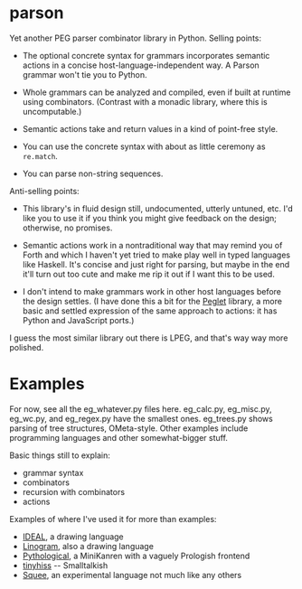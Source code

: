 parson
======

Yet another PEG parser combinator library in Python. Selling points:

  * The optional concrete syntax for grammars incorporates semantic
    actions in a concise host-language-independent way. A Parson
    grammar won't tie you to Python.

  * Whole grammars can be analyzed and compiled, even if built at
    runtime using combinators. (Contrast with a monadic library, where
    this is uncomputable.)

  * Semantic actions take and return values in a kind of point-free
    style. 

  * You can use the concrete syntax with about as little ceremony as
    `re.match`.

  * You can parse non-string sequences.

Anti-selling points:

  * This library's in fluid design still, undocumented, utterly
    untuned, etc. I'd like you to use it if you think you might give
    feedback on the design; otherwise, no promises.

  * Semantic actions work in a nontraditional way that may remind you
    of Forth and which I haven't yet tried to make play well in typed
    languages like Haskell. It's concise and just right for parsing,
    but maybe in the end it'll turn out too cute and make me rip it
    out if I want this to be used.

  * I don't intend to make grammars work in other host languages
    before the design settles. (I have done this a bit for the
    [Peglet](https://github.com/darius/peglet) library, a more basic
    and settled expression of the same approach to actions: it has
    Python and JavaScript ports.)

I guess the most similar library out there is LPEG, and that's way way
more polished.


Examples
========

For now, see all the eg_whatever.py files here. eg_calc.py,
eg_misc.py, eg_wc.py, and eg_regex.py have the smallest ones.
eg_trees.py shows parsing of tree structures, OMeta-style. Other
examples include programming languages and other somewhat-bigger
stuff.

Basic things still to explain:
  * grammar syntax
  * combinators
  * recursion with combinators
  * actions

Examples of where I've used it for more than examples:
  * [IDEAL](https://github.com/darius/unreal/blob/master/parser.py), a drawing language
  * [Linogram](https://github.com/darius/goobergram/blob/master/parser.py), also a drawing language
  * [Pythological](https://github.com/darius/pythological), a MiniKanren with a vaguely Prologish frontend
  * [tinyhiss](https://github.com/darius/tinyhiss) -- Smalltalkish
  * [Squee](https://github.com/darius/squee/blob/master/parse_sans_offsides.py), an experimental language not much like any others
